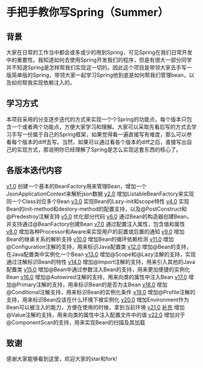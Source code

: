 # 手把手教你写Spring（Summer）
## 背景
大家在日常的工作当中都会或多或少的用到Spring，可见Spring在我们日常开发中的重要性。我知道如何去使用Spring开发我们的程序，但是有很大一部分同学并不知道Spring是怎样帮我们实现这一切的。因此这个项目是带领大家去手写一版简单版的Spring，带领大家一起学习Spring他到底是如何帮我们管理bean，以及如何帮我实现依赖注入的。
## 学习方式
本项目采用的分支逐步迭代的方式来实现一个个Spring的功能点，每个版本只包含一个或者两个功能点，方便大家学习和理解。大家可以采取先看后写的方式去学习手写一份属于自己的Spring框架，如果觉得看一遍直接写有难度，那么可以参看每个版本的diff去写。当然，如果可以通过看各个版本的diff之后，直接写出自己的实现方式，那说明你已经理解了Spring是怎么实现这套东西的核心了。
## 各版本迭代内容
[v1.0](https://github.com/hfang8080/Summer/pull/1/files) 创建一个基本的BeanFactory用来管理Bean，增加一个JsonApplicationContext来解析json数据 
[v2.0](https://github.com/hfang8080/Summer/pull/2/files) 增加ListableBeanFactory来实现同一个Class对应多个Bean
[v3.0](https://github.com/hfang8080/Summer/pull/3/files) 实现Bean的Lazy-init和scope特性
[v4.0](https://github.com/hfang8080/Summer/pull/4/files) 实现Bean的init-method和destory-method的配置支持，以及@PostConstruct和@Predestroy注解支持
[v5.0](https://github.com/hfang8080/Summer/pull/5/files) 优化部分代码
[v6.0](https://github.com/hfang8080/Summer/pull/6/files) 通过Bean的构造器创建Bean，并支持通过@BeanFactory创建Bean
[v7.0](https://github.com/hfang8080/Summer/pull/7/files) 通过配置注入属性，包含值和属性
[v8.0](https://github.com/hfang8080/Summer/pull/8/files) 增加各种Processor和Aware来实现用户的前置或后置的通知
[v9.0](https://github.com/hfang8080/Summer/pull/9/files) 增加Bean的继承关系的解析支持
[v10.0](https://github.com/hfang8080/Summer/pull/10/files) 增加Bean的循环依赖检测
[v11.0](https://github.com/hfang8080/Summer/pull/12/files) 增加@Configuration注解的支持，用来标识Java配置类
[v12.0](https://github.com/hfang8080/Summer/pull/13/files) 增加@Bean的支持，在Java配置类中实例化一个Bean
[v13.0](https://github.com/hfang8080/Summer/pull/14/files) 增加@Scope和@Lazy注解的支持，实现通过注解标识Bean的特性
[v14.0](https://github.com/hfang8080/Summer/pull/15/files) 增加@Import注解的支持，用来引入其他的Java配置类
[v15.0](https://github.com/hfang8080/Summer/pull/16/files) 增加@Bean中通过参数注入Bean的支持，用来更加便捷的实例化Bean
[v16.0](https://github.com/hfang8080/Summer/pull/18/files) 增加@Autowired注解的支持，用来向类的属性中注入Bean
[v17.0](https://github.com/hfang8080/Summer/pull/19/files) 增加@Primary注解的支持，用来标识Bean的是否为主Bean
[v18.0](https://github.com/hfang8080/Summer/pull/20/files) 增加@Conditional注解支持，用来标识Bean的实例化条件
[v19.0](https://github.com/hfang8080/Summer/pull/21/files) 增加@Profile注解的支持，用来标识Bean应该在什么环境下被实例化
[v20.0](https://github.com/hfang8080/Summer/pull/22/files) 增加Environment作为Bean可以被注入的能力，方便在使用的时候，拿到当前环境
[v21.0](https://github.com/hfang8080/Summer/pull/23/files) [补充](https://github.com/hfang8080/Summer/pull/24/files) 增加@Value注解的支持，用来向类的属性中注入配置文件中的值
[v22.0](https://github.com/hfang8080/Summer/pull/25) 增加对于@ComponentScan的支持，用来实现Bean的扫描及其加载

## 致谢
感谢大家能够看到这里，欢迎大家的star和fork!